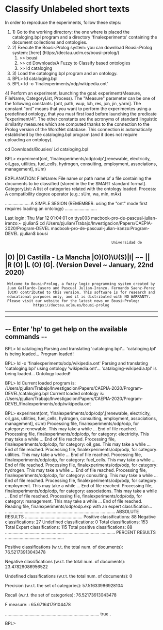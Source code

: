 #  Classify Unlabeled short texts 

In order to reproduce the experiments, follow these steps:
<ol>
 <li>1) Go to the working directory: the one where is placed the cataloging.bpl program and a directory 'finalexperiments' containing the document collections and ontologies.

<li> 2) Execute the Bousi~Prolog system:
    you can download Bousi~Prolog system: [here] (https://dectau.uclm.es/bousi-prolog/) 
<ol>
<li> >> bousi
<li> >> cd Downloads/A Fuzzy to Classify based ontologies
<li> >> ld cataloging 
</ol>
 <li>3) Load the cataloging.bpl program and an ontology. 

 <li>BPL> ld cataloging.bpl
<li> BPL> ld -o 'finalexperiments/odp/wikipedia.ont'
</ol>
 4) Perform an experiment, launching the goal: experiment(Measure, FileName, CategoryList, Process).
 The "Measure" parameter can be one of the following constants: [ont, path, wup, lch, res, jcn, jin, yarm]. The constant "ont" means that you want to perform the experimentes using a predefined ontology, that you must first load before launching the predicate "experiment/4". The other constants are the acronyms of standard linguistic similarity measures which are computed thanks to the connection to the Prolog version of the WordNet database. This connection is automatically established by the cataloging.bpl program (and it does not require uploading an ontology). 

 cd Downloads/Bousiex/
 Ld cataloging.bpl 

 BPL> experiment(ont, 'finalexperiments/odp/odp',[renewable, electricity, oil_gas, utilities, fuel_cells, hydrogen, consulting, employment, associations, management], sUm)

 EXPLANATION:
 FileName: File name or path name of a file containing the documents to be classified (stored in the the SMART standard format).
 CategoryList: A list of categories related with the ontology loaded. 
 Process: A compatibility degree operator (e.g.: sUm, wa, mIn, mAx)



 .................... A SIMPLE SESION (REMEMBER: using the "ont" mode first requires loading an ontology) ..........................

 Last login: Thu Mar 12 01:04:01 on ttys003
 macbook-pro-de-pascual-julian-iranzo:~ pjulian$ cd /Users/pjulian/Trabajo/Investigacion/Papers/CAEPIA-2020/Program-DEVEL
 macbook-pro-de-pascual-julian-iranzo:Program-DEVEL pjulian$ bousi

                                                     Universidad de
 |O)               |D)                            Castilla - La Mancha
 |O)(O)\U(S)|I| ~~ || |R (O) |L (O) (G|.    (Version Devel ~ January, 22nd 2020)
 -----------------------------------------------------------------------------
     Welcome to Bousi~Prolog, a fuzzy logic programming system created by
     Juan Gallardo-Casero and Pascual Julian-Iranzo. Fernando Saenz-Perez
     (UCM) contributed to this version. This software is for research and
     educational purposes only, and it is distributed with NO WARRANTY.
     Please visit our website for the latest news on Bousi~Prolog:
                 https://dectau.uclm.es/bousi-prolog
 -----------------------------------------------------------------------------

 -----------------------------------------------------------------------------
 --            Enter 'hp' to get help on the available commands             --
 -----------------------------------------------------------------------------


 BPL> ld cataloging
 Parsing and translating 'cataloging.bpl'...
 'cataloging.tpl' is being loaded...
 Program loaded!

 BPL> ld -o 'finalexperiments/odp/wikipedia.ont'
 Parsing and translating 'cataloging.bpl' using ontology 'wikipedia.ont'...
 'cataloging-wikipedia.tpl' is being loaded...
 Ontology loaded!

 BPL> ld
 Current loaded program is:
 /Users/pjulian/Trabajo/Investigacion/Papers/CAEPIA-2020/Program-DEVEL/cataloging.bpl
 Current loaded ontology is:
 /Users/pjulian/Trabajo/Investigacion/Papers/CAEPIA-2020/Program-DEVEL/finalexperiments/odp/wikipedia.ont

 BPL> experiment(ont, 'finalexperiments/odp/odp',[renewable, electricity, oil_gas, utilities, fuel_cells, hydrogen, consulting, employment, associations, management], sUm)
 Processing file, finalexperiments/odp/odp, for category: renewable.  This may take a while ...
 End of file reached.
 Processing file, finalexperiments/odp/odp, for category: electricity.  This may take a while ...
 End of file reached.
 Processing file, finalexperiments/odp/odp, for category: oil_gas.  This may take a while ...
 End of file reached.
 Processing file, finalexperiments/odp/odp, for category: utilities.  This may take a while ...
 End of file reached.
 Processing file, finalexperiments/odp/odp, for category: fuel_cells.  This may take a while ...
 End of file reached.
 Processing file, finalexperiments/odp/odp, for category: hydrogen.  This may take a while ...
 End of file reached.
 Processing file, finalexperiments/odp/odp, for category: consulting.  This may take a while ...
 End of file reached.
 Processing file, finalexperiments/odp/odp, for category: employment.  This may take a while ...
 End of file reached.
 Processing file, finalexperiments/odp/odp, for category: associations.  This may take a while ...
 End of file reached.
 Processing file, finalexperiments/odp/odp, for category: management.  This may take a while ...
 End of file reached.
 Reading file, finalexperiments/odp/odp.exp with an expert classification...
 .............................................................................
 ............ ABSOLUTE RESULTS ...............................................
  Positive classifications:       88
  Negative classifications:       27
  Undefined classifications:      0
  Total classifications:          153
  Total Expert classifications:   115
  Total positive classifications: 88
 .............................................................................
 ............ PERCENT RESULTS ................................................
 
  Positive classifications (w.r.t. the total num. of documents): 76.52173913043478
  
  Negative classifications (w.r.t. the total num. of documents): 23.47826086956522
  
  Undefined classifications (w.r.t. the total num. of documents): 0
  
  Precision (w.r.t. the set of categories): 57.51633986928104
  
  Recall (w.r.t. the set of categories):    76.52173913043478
  
  F measure:                                      :  65.67164179104478
  
 .............................................................................
 true .


 BPL> 
